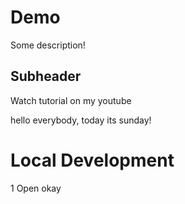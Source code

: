 # Demo


Some description!


## Subheader


Watch tutorial on my youtube


hello everybody, today its sunday!


# Local Development

1 Open okay
